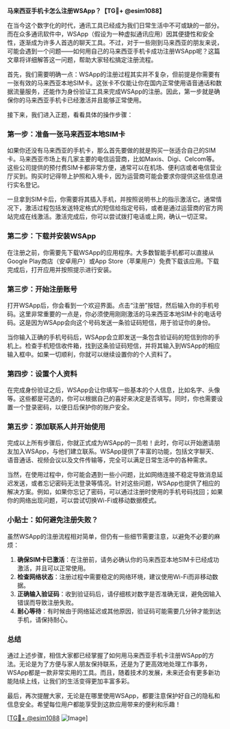 **马来西亚手机卡怎么注册WSApp？【TG💪+ @esim1088】**

在当今这个数字化的时代，通讯工具已经成为我们日常生活中不可或缺的一部分。而在众多通讯软件中，WSApp（假设为一种虚拟通讯应用）因其便捷性和安全性，逐渐成为许多人首选的聊天工具。不过，对于一些刚到马来西亚的朋友来说，可能会遇到一个问题——如何用自己的马来西亚手机卡成功注册WSApp呢？这篇文章将详细解答这一问题，帮助大家轻松搞定注册流程。

首先，我们需要明确一点：WSApp的注册过程其实并不复杂，但前提是你需要有一张有效的马来西亚本地SIM卡。这张卡不仅能让你在国内正常使用语音通话和数据流量服务，还能作为身份验证工具来完成WSApp的注册。因此，第一步就是确保你的马来西亚手机卡已经激活并且能够正常使用。

接下来，我们进入正题，看看具体的操作步骤：

### **第一步：准备一张马来西亚本地SIM卡**
如果你还没有马来西亚的手机卡，那么首先要做的就是购买一张适合自己的SIM卡。马来西亚市场上有几家主要的电信运营商，比如Maxis、Digi、Celcom等。这些公司提供的预付费SIM卡都非常方便，通常可以在机场、便利店或者电信营业厅买到。购买时记得带上护照和入境卡，因为运营商可能会要求你提供这些信息进行实名登记。

一旦拿到SIM卡后，你需要将其插入手机，并按照说明书上的指示激活它。通常情况下，激活过程包括发送特定格式的短信给指定号码，或者是通过运营商的官方网站完成在线激活。激活完成后，你可以尝试拨打电话或上网，确认一切正常。

### **第二步：下载并安装WSApp**
在注册之前，你需要先下载WSApp的应用程序。大多数智能手机都可以直接从Google Play商店（安卓用户）或App Store（苹果用户）免费下载该应用。下载完成后，打开应用并按照提示进行安装。

### **第三步：开始注册账号**
打开WSApp后，你会看到一个欢迎界面。点击“注册”按钮，然后输入你的手机号码。这里非常重要的一点是，你必须使用刚刚激活的马来西亚本地SIM卡的电话号码。这是因为WSApp会向这个号码发送一条验证码短信，用于验证你的身份。

当你输入正确的手机号码后，WSApp会立即发送一条包含验证码的短信到你的手机上。检查手机短信收件箱，找到这条验证码短信，并将其输入到WSApp的相应输入框中。如果一切顺利，你就可以继续设置你的个人资料了。

### **第四步：设置个人资料**
在完成身份验证之后，WSApp会让你填写一些基本的个人信息，比如名字、头像等。这些都是可选的，你可以根据自己的喜好来决定是否填写。同时，你也需要设置一个登录密码，以便日后保护你的账户安全。

### **第五步：添加联系人并开始使用**
完成以上所有步骤后，你就正式成为WSApp的一员啦！此时，你可以开始邀请朋友加入WSApp，与他们建立联系。WSApp提供了丰富的功能，包括文字聊天、语音通话、视频会议以及文件传输等，完全可以满足日常生活中的各种需求。

当然，在使用过程中，你可能会遇到一些小问题，比如网络连接不稳定导致消息延迟发送，或者忘记密码无法登录等情况。针对这些问题，WSApp也提供了相应的解决方案。例如，如果你忘记了密码，可以通过注册时使用的手机号码找回；如果你的网络出现问题，可以尝试切换Wi-Fi或移动数据模式。

### **小贴士：如何避免注册失败？**
虽然WSApp的注册流程相对简单，但仍有一些细节需要注意，以避免不必要的麻烦：

1. **确保SIM卡已激活**：在注册前，请务必确认你的马来西亚本地SIM卡已经成功激活，并且可以正常使用。
2. **检查网络状态**：注册过程中需要稳定的网络环境，建议使用Wi-Fi而非移动数据。
3. **正确输入验证码**：收到验证码后，请仔细核对数字是否准确无误，避免因输入错误而导致注册失败。
4. **耐心等待**：有时候由于网络延迟或其他原因，验证码可能需要几分钟才能到达手机，请保持耐心。

### **总结**
通过上述步骤，相信大家都已经掌握了如何用马来西亚手机卡注册WSApp的方法。无论是为了方便与家人朋友保持联系，还是为了更高效地处理工作事务，WSApp都是一款非常实用的工具。而且，随着技术的发展，未来还会有更多新功能陆续上线，让我们的生活变得更加丰富多彩。

最后，再次提醒大家，无论是在哪里使用WSApp，都要注意保护好自己的隐私和信息安全。希望每位用户都能享受到这款应用带来的便利和乐趣！

[[TG💪+ @esim1088](https://t.me/s/esim1088) ![Image](https://i.postimg.cc/4NQfJmqS/Snipaste-2025-05-13-00-14-12.png)]